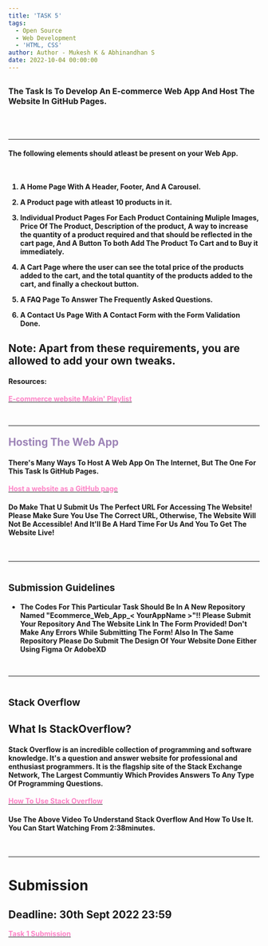 ```yaml
---
title: 'TASK 5'
tags:
  - Open Source
  - Web Development
  - 'HTML, CSS'
author: Author - Mukesh K & Abhinandhan S
date: 2022-10-04 00:00:00
---
```

## <span style="font-size: 1rem;">The Task Is To Develop An E-commerce Web App And Host The Website In GitHub Pages. </style>


<br>

<br>
<hr>


#### The following elements should atleast be present on your Web App.

<br>

<b>

1. A Home Page With A Header, Footer, And A Carousel.

2. A Product page with atleast 10 products in it.

3. Individual Product Pages For Each Product Containing Muliple Images, Price Of The Product, Description of the product, A way to increase the quantity of a product required and that should be reflected in the cart page, And A Button To both Add The Product To Cart and to Buy it immediately.

4. A Cart Page where the user can see the total price of the products added to the cart, and the total quantity of the products added to the cart, and finally a checkout button.

5. A FAQ Page To Answer The Frequently Asked Questions.

6. A Contact Us Page With A Contact Form with the Form Validation Done.

</b>

## Note: Apart from these requirements, you are allowed to add your own tweaks.

#### Resources:
[<b><span style="color: #FE83C6">E-commerce website Makin' Playlist</span></b>](https://youtube.com/playlist?list=PLqm86YkewF6THruxeooR92-8atX_oAPTg)

<br>

<hr>

#### <b><span style="color: #9D84B7; font-size: 1.3rem">Hosting The Web App</span></b>

#### There's Many Ways To Host A Web App On The Internet, But The One For This Task Is GitHub Pages.

[<b><span style="color: #FE83C6">Host a website as a GitHub page</span></b>](https://www.youtube.com/watch?v=8hrJ4oN1u_8)

#### Do Make That U Submit Us The Perfect URL For Accessing The Website! Please Make Sure You Use The Correct URL, Otherwise, The Website Will Not Be Accessible! And It'll Be A Hard Time For Us And You To Get The Website Live!

<br>

<hr>

# <b><span style="font-size: 1.2rem">Submission Guidelines</span></b>

- <b>The Codes For This Particular Task Should Be In A New Repository Named "Ecommerce_Web_App_< YourAppName >"!! Please Submit Your Repository And The Website Link In The Form Provided! Don't Make Any Errors While Submitting The Form! Also In The Same Repository Please Do Submit The Design Of Your Website Done Either Using Figma Or AdobeXD</b>

<br>

<hr>

# <b><span style="font-size: 1.2rem">Stack Overflow</span></b>

## What Is StackOverflow?

#### Stack Overflow is an incredible collection of programming and software knowledge. It's a question and answer website for professional and enthusiast programmers. It is the flagship site of the Stack Exchange Network, The Largest Communtiy Which Provides Answers To Any Type Of Programming Questions.

[<b><span style="color: #FE83C6">How To Use Stack Overflow</span></b>](https://youtu.be/sMIslcynm0Q)

#### Use The Above Video To Understand Stack Overflow And How To Use It. You Can Start Watching From 2:38minutes.

<br>

<hr>

# Submission 
## Deadline: 30th Sept 2022 23:59
[<b><span style="color: #FE83C6">Task 1 Submission</b></span>](https://forms.gle/1h98KgAooZaaTBqV9)

<br>

